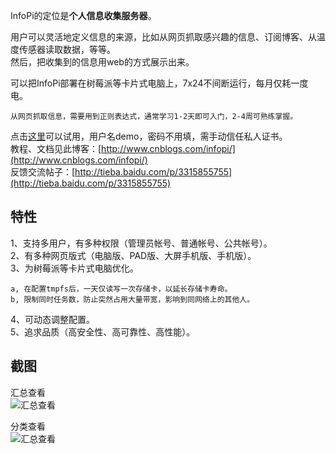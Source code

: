 InfoPi的定位是**个人信息收集服务器**。

用户可以灵活地定义信息的来源，比如从网页抓取感兴趣的信息、订阅博客、从温度传感器读取数据，等等。  
然后，把收集到的信息用web的方式展示出来。


可以把InfoPi部署在树莓派等卡片式电脑上，7x24不间断运行，每月仅耗一度电。

    从网页抓取信息，需要用到正则表达式，通常学习1-2天即可入门，2-4周可熟练掌握。


点击[这里](https://wssz.hopto.org:5000/)可以试用，用户名demo，密码不用填，需手动信任私人证书。  
教程、文档见此博客：[http://www.cnblogs.com/infopi/](http://www.cnblogs.com/infopi/)  
反馈交流帖子：[http://tieba.baidu.com/p/3315855755](http://tieba.baidu.com/p/3315855755)

特性
----
1、支持多用户，有多种权限（管理员帐号、普通帐号、公共帐号）。  
2、有多种网页版式（电脑版、PAD版、大屏手机版、手机版）。  
3、为树莓派等卡片式电脑优化。

    a, 在配置tmpfs后，一天仅读写一次存储卡，以延长存储卡寿命。  
    b, 限制同时任务数，防止突然占用大量带宽，影响到同网络上的其他人。  
4、可动态调整配置。  
5、追求品质（高安全性、高可靠性、高性能）。

截图
----
汇总查看  
![汇总查看](https://raw.githubusercontent.com/animalize/pics/master/infopi/1.PNG)

分类查看  
![汇总查看](https://raw.githubusercontent.com/animalize/pics/master/infopi/2.PNG)



